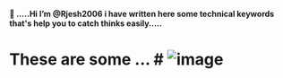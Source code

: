 **👋 .....Hi I’m @Rjesh2006 
 i have written here some technical 
 keywords that's help you to 
 catch thinks easily.....**

 # These are some ...  # ![image](https://github.com/Rjesh2006/Rjesh2006/assets/143868643/f41d321a-488c-4bf6-853e-f6888f2daf21)


 
 
  


